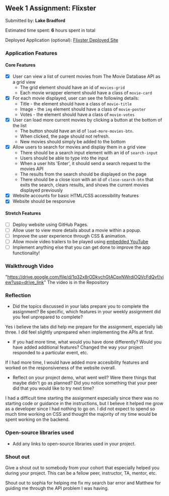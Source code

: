 

## Week 1 Assignment: Flixster

Submitted by: **Lake Bradford**

Estimated time spent: **6** hours spent in total

Deployed Application (optional): [Flixster Deployed Site](ADD_LINK_HERE)

### Application Features

#### Core Features

- [X] User can view a list of current movies from The Movie Database API as a grid view
  - The grid element should have an id of `movies-grid`
  - Each movie wrapper element should have a class of `movie-card`
- [X] For each movie displayed, user can see the following details:
  - Title - the element should have a class of `movie-title`
  - Image - the `img` element should have a class of `movie-poster`
  - Votes - the element should have a class of `movie-votes`
- [X] User can load more current movies by clicking a button at the bottom of the list
  - The button should have an id of `load-more-movies-btn`.
  - When clicked, the page should not refresh.
  - New movies should simply be added to the bottom
- [x] Allow users to search for movies and display them in a grid view
  - There should be a search input element with an id of `search-input`
  - Users should be able to type into the input
  - When a user hits 'Enter', it should send a search request to the movies API
  - The results from the search should be displayed on the page
  - There should be a close icon with an id of `close-search-btn` that exits the search, clears results, and shows the current movies displayed previously
- [X] Website accounts for basic HTML/CSS accessibility features
- [X] Website should be responsive

#### Stretch Features

- [ ] Deploy website using GitHub Pages.
- [ ] Allow user to view more details about a movie within a popup.
- [ ] Improve the user experience through CSS & animation.
- [ ] Allow movie video trailers to be played using [embedded YouTube](https://support.google.com/youtube/answer/171780?hl=en)
- [ ] Implement anything else that you can get done to improve the app functionality!

### Walkthrough Video

"https://drive.google.com/file/d/1q32x8rODkychGtACpxNWrdiOQVcFdQvf/view?usp=drive_link"
The video is in the Repository

### Reflection

- Did the topics discussed in your labs prepare you to complete the assignment? Be specific, which features in your weekly assignment did you feel unprepared to complete?

Yes i believe the labs did help me prepare for the assignment, especially lab three. I did feel slightly unprepared when implementing the APIs at first.

- If you had more time, what would you have done differently? Would you have added additional features? Changed the way your project responded to a particular event, etc.

If I had more time, I would have added more accesibility features and worked on the responsiveness of the website overall.

- Reflect on your project demo, what went well? Were there things that maybe didn't go as planned? Did you notice something that your peer did that you would like to try next time?

I had a difficult time starting the assignment especially since there was no starting code or guidance in the instructions, but I believe it helped me grow as a developer since I had nothing to go on. I did not expect to spend so much time working on CSS and thought the majority of my time would be spent working on the backend. 

### Open-source libraries used

- Add any links to open-source libraries used in your project.

### Shout out

Give a shout out to somebody from your cohort that especially helped you during your project. This can be a fellow peer, instructor, TA, mentor, etc.

Shout out to sophia for helping me fix my search bar error and Matthew for guiding me through the API problem I was having.
